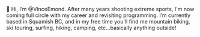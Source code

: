 👋 Hi, I’m @VinceEmond. After many years shooting extreme sports, I'm now coming full circle with my career and revisiting programming. I’m currently based in Squamish BC, and in my free time you'll find me mountain biking, ski touring, surfing, hiking, camping, etc...basically anything outside!

<!---
VinceEmond/VinceEmond is a ✨ special ✨ repository because its `README.md` (this file) appears on your GitHub profile.
You can click the Preview link to take a look at your changes.
--->
